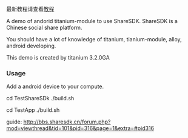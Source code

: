 最新教程请查看[教程](https://github.com/mdsb100/titanium-good-practices/tree/master/ShareSDKModuleDemo)

A demo of andorid titanium-module to use ShareSDK.
ShareSDK is a Chinese social share platform.

You should have a lot of knowledge of titanium, tianium-module, alloy, android developing.

This demo is created by titanium 3.2.0GA

### Usage
Add a android device to your compute.

cd TestShareSDk
./build.sh

cd TestApp
./build.sh

guide: http://bbs.sharesdk.cn/forum.php?mod=viewthread&tid=101&pid=316&page=1&extra=#pid316
